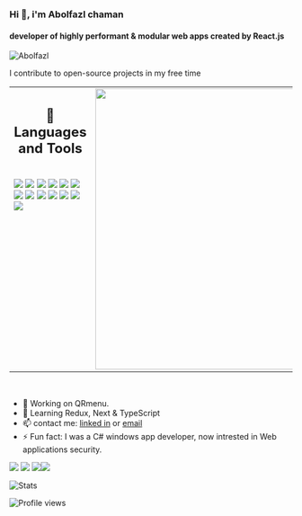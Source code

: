 ### Hi 🤍, i'm Abolfazl chaman
#### developer of highly performant & modular web apps created by React.js
![Abolfazl](banner.gif)

I contribute to open-source projects in my free time

<table><tr><td valign="top" width="50%">

<h2 align="center"> 💼 Languages and Tools</h2>

<br />
<img src="https://img.shields.io/badge/-javascript-F7DF1E?&style=for-the-badge&logo=javascript&logoColor=black" />
<img src="https://img.shields.io/badge/-ReactJS-grey?&style=for-the-badge&logo=react&logoColor=61DAFB" />
<img src="https://img.shields.io/badge/Express-eee?style=for-the-badge&logo=express&logoColor=black" />
<img src="https://img.shields.io/badge/Mongodb-116149?style=for-the-badge&logo=mongodb&logoColor=green" />
<img src="https://img.shields.io/badge/SQL-f29221?style=for-the-badge&logo=mysql&logoColor=darkblue" />
<img src="https://img.shields.io/badge/mui-f3f6f9?style=for-the-badge&logo=mui" />
<!--img scr="https://img.shields.io/badge/Next-black?style=for-the-badge&logo=next.js&logoColor=white" /-->
<!--img src="https://img.shields.io/badge/Tailwind-38B2AC?style=for-the-badge&logo=tailwind-css&logoColor=white" /-->
<img src="https://img.shields.io/badge/HTML5-E34F26?style=for-the-badge&logo=html5&logoColor=white" />
<img src="https://img.shields.io/badge/-css3-1572B6?&style=for-the-badge&logo=css3&logoColor=white" />
<img src="https://img.shields.io/badge/-VSCode-2c2c32?&style=for-the-badge&logo=visual-studio-code&logoColor=white" />
<img src="https://img.shields.io/badge/-Git-F05032?&style=for-the-badge&logo=git&logoColor=white" /> 
<img src="https://img.shields.io/badge/github-%23121011.svg?style=for-the-badge&logo=github&logoColor=white" />
<img src="https://img.shields.io/badge/Canva-%2300C4CC.svg?style=for-the-badge&logo=Canva&logoColor=white" />
<img src="https://img.shields.io/badge/figma-a159fc?style=for-the-badge&logo=figma&logoColor=white" />
<!--
<img src="https://img.shields.io/badge/Sass-CC6699?style=for-the-badge&logo=sass&logoColor=white" />
<img src="https://img.shields.io/badge/-Storybook-FF4785?style=for-the-badge&logo=storybook&logoColor=white" />
<img src="https://img.shields.io/badge/MUI-%230081CB.svg?style=for-the-badge&logo=mui&logoColor=white" />
-->
  
</td><td valign="top" width="50%">
  
<img src="https://github-readme-stats.vercel.app/api/top-langs/?username=abolfazlchaman&layout=compact&theme=radical" width="500" />
  
</td></tr></table> 

<br />

- 🔭 Working on QRmenu. 
- 🌱 Learning Redux, Next & TypeScript 
- 📫 contact me: [linked in](https://www.linkedin.com/in/abolfazlchaman/) or [email](abolfazlchaman.info@gmail.com) 
- ⚡ Fun fact: I was a C# windows app developer, now intrested in Web applications security. 

[<img src="https://img.shields.io/badge/github-%23121011.svg?style=for-the-badge&logo=github&logoColor=white" />](https://github.com/abolfazlchaman)  [<img src="https://img.shields.io/badge/linkedin-black?style=for-the-badge&logo=linkedin&logoColor=white" />](https://www.linkedin.com/in/abolfazlchaman/)  [<img src="https://img.shields.io/badge/stackoverflow-white?style=for-the-badge&logo=stackoverflow&logoColor=black" />](https://stackoverflow.com/users/18423000)[<img src="https://img.shields.io/badge/gmail-black?style=for-the-badge&logo=gmail&logoColor=white" />](mailto:abolfazlchaman.info@gmail.com)  

![Stats](https://github-readme-stats.vercel.app/api?username=abolfazlchaman&show_icons=true&count_private=true)  

![Profile views](https://gpvc.arturio.dev/abolfazlchaman)  
